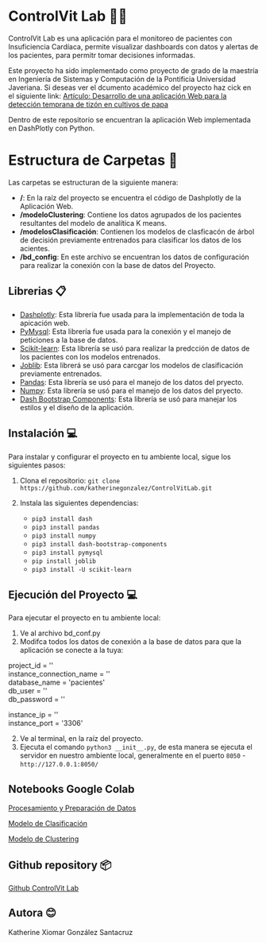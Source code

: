 # ControlVit Lab 👩‍⚕️

ControlVit Lab es una aplicación para el monitoreo de pacientes con Insuficiencia Cardíaca, permite visualizar dashboards con datos y alertas de los pacientes, para permitr tomar decisiones informadas.

Este proyecto ha sido implementado como proyecto de grado de la maestría en Ingeniería de Sistemas y Computación de la Pontificia Universidad Javeriana. Si deseas ver el dcumento académico del proyecto haz cick en el siguiente link:
[Artículo: Desarrollo de una aplicación Web para la detección temprana de tizón en cultivos de papa](https://livejaverianaedu-my.sharepoint.com/:b:/g/personal/lorenamora_javeriana_edu_co/EWRiNSZrOrhOuHjOvNxHt8QBVyWLa_gstnHQ9tu2szDjkw)

Dentro de este repositorio se encuentran la aplicación Web implementada en DashPlotly con Python.

# Estructura de Carpetas 📂

Las carpetas se estructuran de la siguiente manera:
- **/**: En la raíz del proyecto se encuentra el código de Dashplotly de la Aplicación Web.
- **/modeloClustering**: Contiene los datos agrupados de los pacientes resultantes del modelo de analítica K means.
- **/modelosClasificación**: Contienen los modelos de clasficacón de árbol de decisión previamente entrenados para clasificar los datos de los acientes.
- **/bd_config**: En este archivo se encuentran los datos de configuración para realizar la conexión con la base de datos del Proyecto.  

## Librerias 📋

* [Dashplotly](https://dash.plotly.com/): Esta librería fue usada para la implementación de toda la apicación web.
* [PyMysql](https://pypi.org/project/pymysql/): Esta librería fue usada para la conexión y el manejo de peticiones a la base de datos.
* [Scikit-learn](https://scikit-learn.org/stable/): Esta librería se usó para realizar la predcción de datos de los pacientes con los modelos entrenados.
* [Joblib](https://joblib.readthedocs.io/en/stable/): Esta librerá se usó para carcgar los modelos de clasificación previamente entrenados.
* [Pandas](https://pandas.pydata.org/): Esta librería se usó para el manejo de los datos del pryecto.
* [Numpy](hhttps://numpy.org/): Esta librería se usó para el manejo de los datos del pryecto.
* [Dash Bootstrap Components](https://dash-bootstrap-components.opensource.faculty.ai/): Esta librería se usó para manejar los estilos y el diseño de la aplicación.

## Instalación 💻 

Para instalar y configurar el proyecto en tu ambiente local, sigue los siguientes pasos:

1. Clona el repositorio: `git clone https://github.com/katherinegonzalez/ControlVitLab.git`
3. Instala las siguientes dependencias: 

    * `pip3 install dash`
    * `pip3 install pandas`
    * `pip3 install numpy`
    * `pip3 install dash-bootstrap-components`
    * `pip3 install pymysql`
    * `pip install joblib`
    * `pip3 install -U scikit-learn`

##  Ejecución del Proyecto 💻 

Para ejecutar el proyecto en tu ambiente local:

1. Ve al archivo bd_conf.py
2. Modifca todos los datos de conexión a la base de datos para que la aplicación se conecte a la tuya:

project_id = ''  
instance_connection_name = ''  
database_name = 'pacientes'  
db_user = ''  
db_password = ''  
  
instance_ip = ''  
instance_port = '3306'  

2. Ve al terminal, en la raíz del proyecto.
2. Ejecuta el comando `python3 __init__.py`, de esta manera se ejecuta el servidor en nuestro ambiente local, generalmente en el puerto `8050` - `http://127.0.0.1:8050/`

## Notebooks Google Colab

[Procesamiento y Preparación de Datos](https://colab.research.google.com/drive/1uybCczm1rgscE6-nKgsTDxsk7ej8LrlT?usp=sharing)

[Modelo de Clasificación](https://colab.research.google.com/drive/1uybCczm1rgscE6-nKgsTDxsk7ej8LrlT?usp=sharing)

[Modelo de Clustering](https://colab.research.google.com/drive/1GJ2jNuapbhR6rumOdeU8XhfQGRjD-iVC?usp=sharing)

## Github repository 📦

[Github ControlVit Lab](https://github.com/katherinegonzalez/ClasificadorTizonTemprano)

## Autora 😊

Katherine Xiomar González Santacruz  
